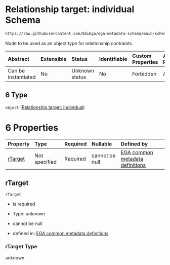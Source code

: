 # Relationship target: individual Schema

```txt
https://raw.githubusercontent.com/EbiEga/ega-metadata-schema/main/schemas/EGA.protocol.json#/properties/protocolRelationships/items/allOf/1/anyOf/0/allOf/1/anyOf/6
```

Node to be used as an object type for relationship contraints.

| Abstract            | Extensible | Status         | Identifiable | Custom Properties | Additional Properties | Access Restrictions | Defined In                                                                       |
| :------------------ | :--------- | :------------- | :----------- | :---------------- | :-------------------- | :------------------ | :------------------------------------------------------------------------------- |
| Can be instantiated | No         | Unknown status | No           | Forbidden         | Allowed               | none                | [EGA.protocol.json\*](../../../schemas/EGA.protocol.json "open original schema") |

## 6 Type

`object` ([Relationship target: individual](ega-4-defs-relationship-target-individual.md))

# 6 Properties

| Property            | Type          | Required | Nullable       | Defined by                                                                                                                                                                                                                                             |
| :------------------ | :------------ | :------- | :------------- | :----------------------------------------------------------------------------------------------------------------------------------------------------------------------------------------------------------------------------------------------------- |
| [rTarget](#rtarget) | Not specified | Required | cannot be null | [EGA common metadata definitions](ega-4-defs-relationship-target-individual-properties-rtarget.md "https://raw.githubusercontent.com/EbiEga/ega-metadata-schema/main/schemas/EGA.common-definitions.json#/$defs/rTargetIndividual/properties/rTarget") |

## rTarget



`rTarget`

* is required

* Type: unknown

* cannot be null

* defined in: [EGA common metadata definitions](ega-4-defs-relationship-target-individual-properties-rtarget.md "https://raw.githubusercontent.com/EbiEga/ega-metadata-schema/main/schemas/EGA.common-definitions.json#/$defs/rTargetIndividual/properties/rTarget")

### rTarget Type

unknown
